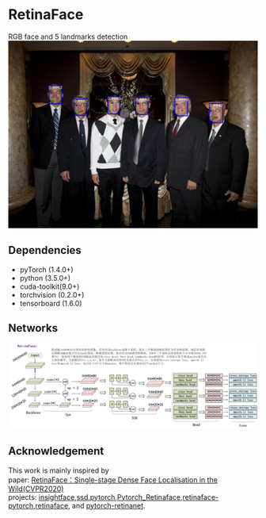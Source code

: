 # RetinaFace
RGB face and 5 landmarks detection  
![example](test/prediction/img/examples_results/16_Award_Ceremony_Awards_Ceremony_16_85.jpg) 
## Dependencies
+ pyTorch (1.4.0+)
+ python (3.5.0+)
+ cuda-toolkit(9.0+)
+ torchvision (0.2.0+)
+ tensorboard (1.6.0)

## Networks
![retinaface](flow/retinaface.png) 

## Acknowledgement
This work is mainly inspired by  
paper: [RetinaFace：Single-stage Dense Face Localisation in the Wild(CVPR2020)](https://openaccess.thecvf.com/content_CVPR_2020/papers/Deng_RetinaFace_Single-Shot_Multi-Level_Face_Localisation_in_the_Wild_CVPR_2020_paper.pdf)  
projects: [insightface](https://github.com/deepinsight/insightface),[ssd.pytorch](https://github.com/amdegroot/ssd.pytorch),[Pytorch_Retinaface](https://github.com/biubug6/Pytorch_Retinaface),[retinaface-pytorch](https://github.com/bubbliiiing/retinaface-pytorch),[retinaface](https://github.com/serengil/retinaface), 
and [pytorch-retinanet](https://github.com/yhenon/pytorch-retinanet).
